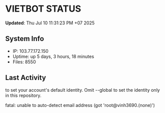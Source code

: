 # VIETBOT STATUS
**Updated**: Thu Jul 10 11:31:23 PM +07 2025

## System Info
- IP: 103.77.172.150
- Uptime: up 5 days, 3 hours, 18 minutes
- Files: 8550

## Last Activity

to set your account's default identity.
Omit --global to set the identity only in this repository.

fatal: unable to auto-detect email address (got 'root@vinh3690.(none)')
